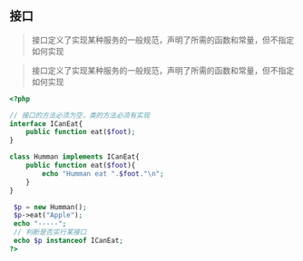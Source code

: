 ## 接口

> 接口定义了实现某种服务的一般规范，声明了所需的函数和常量，但不指定如何实现

> 接口定义了实现某种服务的一般规范，声明了所需的函数和常量，但不指定如何实现

```php
<?php

// 接口的方法必须为空，类的方法必须有实现
interface ICanEat{
    public function eat($foot);
}

class Humman implements ICanEat{
    public function eat($foot){
        echo "Humman eat ".$foot."\n";
    }
}

 $p = new Humman();
 $p->eat("Apple");
 echo "-----";
 // 判断是否实行某接口
 echo $p instanceof ICanEat;
?>
```
